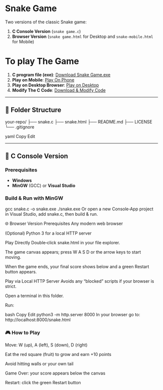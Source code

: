 # Snake Game

Two versions of the classic Snake game:

1. **C Console Version** (`snake game.c`)
2. **Browser Version** (`snake game.html` for Desktop and `snake-mobile.html` for Mobile)

# To play The Game
1. **C program file (exe)**: [Download Snake Game.exe](/snake%20game.exe)
2. **Play on Mobile**: [Play On Phone](/snake-mobile.html)
3. **Play on Desktop Browser**: [Play on Desktop](/snake%20game.html)
4. **Modify The C Code**: [Download & Modify Code](/snake%20game.c)


---

## 📂 Folder Structure

your-repo/ ├── snake.c ├── snake.html ├── README.md ├── LICENSE └── .gitignore

yaml
Copy
Edit

---

## 🐍 C Console Version

### Prerequisites

- **Windows**
- **MinGW** (GCC) or **Visual Studio**

### Build & Run with MinGW

gcc snake.c -o snake.exe
./snake.exe
Or open a new Console‑App project in Visual Studio, add snake.c, then build & run.

🌐 Browser Version
Prerequisites
Any modern web browser

(Optional) Python 3 for a local HTTP server

Play Directly
Double‑click snake.html in your file explorer.

The game canvas appears; press W A S D or the arrow keys to start moving.

When the game ends, your final score shows below and a green Restart button appears.

Play via Local HTTP Server
Avoids any “blocked” scripts if your browser is strict.

Open a terminal in this folder.

Run:

bash
Copy
Edit
python3 -m http.server 8000
In your browser go to:
http://localhost:8000/snake.html

### 🎮 How to Play
Move: W (up), A (left), S (down), D (right)

Eat the red square (fruit) to grow and earn +10 points

Avoid hitting walls or your own tail

Game Over: your score appears below the canvas

Restart: click the green Restart button
```
